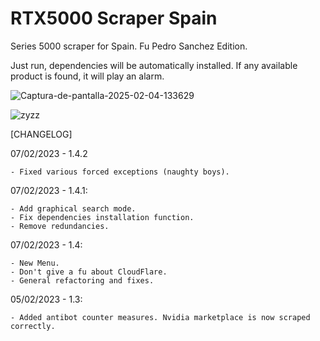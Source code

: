 # RTX5000 Scraper Spain
Series 5000 scraper for Spain. Fu Pedro Sanchez Edition.

Just run, dependencies will be automatically installed. If any available product is found, it will play an alarm.

![Captura-de-pantalla-2025-02-04-133629](https://github.com/user-attachments/assets/69aad785-20df-4572-98b8-728b7842a434)

![zyzz](https://github.com/user-attachments/assets/05b14530-f831-4a6d-9699-1254f123c209)


[CHANGELOG]

07/02/2023 - 1.4.2
    
    - Fixed various forced exceptions (naughty boys).
    
07/02/2023 - 1.4.1:
    
    - Add graphical search mode.
    - Fix dependencies installation function.
    - Remove redundancies.

07/02/2023 - 1.4:

    - New Menu.
    - Don't give a fu about CloudFlare.
    - General refactoring and fixes.
    
05/02/2023 - 1.3:

    - Added antibot counter measures. Nvidia marketplace is now scraped correctly.

